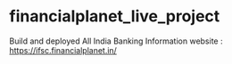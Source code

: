 # financialplanet_live_project
Build and deployed All India Banking Information website : https://ifsc.financialplanet.in/
